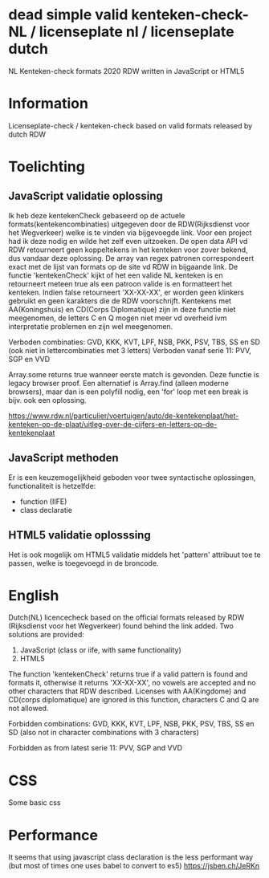# dead simple valid kenteken-check-NL / licenseplate nl / licenseplate dutch
NL Kenteken-check formats 2020 RDW written in JavaScript or HTML5

# Information

Licenseplate-check / kenteken-check based on valid formats released by dutch RDW

# Toelichting

## JavaScript validatie oplossing

Ik heb deze kentekenCheck gebaseerd op de actuele formats(kentekencombinaties) uitgegeven door de RDW(Rijksdienst voor het Wegverkeer) welke is te vinden via bijgevoegde link. Voor een project had ik deze nodig en wilde het zelf even uitzoeken. De open data API vd RDW 
retourneert geen koppeltekens in het kenteken voor zover bekend, dus vandaar deze oplossing.
De array van regex patronen correspondeert exact met de lijst van formats op de site vd RDW in bijgaande link.
De functie 'kentekenCheck' kijkt of het een valide NL kenteken is en retourneert meteen true als een patroon valide is en formatteert het kenteken. Indien false retourneert 'XX-XX-XX', er worden geen klinkers gebruikt en geen karakters die de RDW voorschrijft. Kentekens met AA(Koningshuis) en CD(Corps Diplomatique) zijn in deze functie niet meegenomen, de letters C en Q mogen niet meer vd overheid ivm interpretatie problemen en zijn wel meegenomen.

Verboden combinaties: GVD, KKK, KVT, LPF, NSB, PKK, PSV, TBS, SS en SD (ook niet in lettercombinaties met 3 letters)
Verboden vanaf serie 11: PVV, SGP en VVD 

Array.some returns true wanneer eerste match is gevonden. Deze functie is legacy browser proof.
Een alternatief is Array.find (alleen moderne browsers), maar dan is een polyfill nodig, een 'for' loop met een break is bijv. ook een oplossing. 

https://www.rdw.nl/particulier/voertuigen/auto/de-kentekenplaat/het-kenteken-op-de-plaat/uitleg-over-de-cijfers-en-letters-op-de-kentekenplaat

## JavaScript methoden

Er is een keuzemogelijkheid geboden voor twee syntactische oplossingen, functionaliteit is hetzelfde:
- function (IIFE) 
- class declaratie

## HTML5 validatie oplosssing

Het is ook mogelijk om HTML5 validatie middels het 'pattern' attribuut toe te passen, welke is toegevoegd in de broncode.

# English

Dutch(NL) licencecheck based on the official formats released by RDW (Rijksdienst voor het Wegverkeer) found behind the link added.
Two solutions are provided:

1. JavaScript (class or iife, with same functionality)
2. HTML5

The function 'kentekenCheck' returns true if a valid pattern is found and formats it, otherwise it returns 'XX-XX-XX', no vowels are accepted and no other characters that RDW described. Licenses with AA(Kingdome) and CD(corps diplomatique) are ignored in this function, characters C and Q are not allowed.

Forbidden combinations: GVD, KKK, KVT, LPF, NSB, PKK, PSV, TBS, SS en SD (also not in character combinations with 3 characters)

Forbidden as from latest serie 11: PVV, SGP and VVD 

# CSS

Some basic css

# Performance
It seems that using javascript class declaration is the less performant way (but most of times one uses babel to convert to es5)
https://jsben.ch/JeRKn

